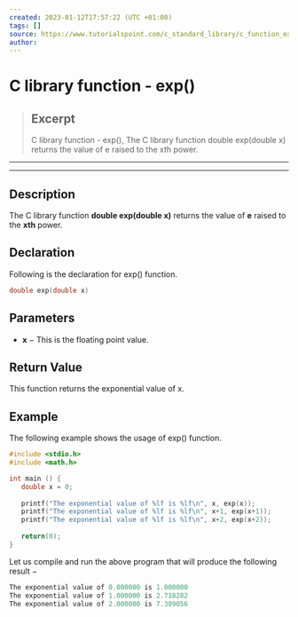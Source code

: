```yaml
---
created: 2023-01-12T17:57:22 (UTC +01:00)
tags: []
source: https://www.tutorialspoint.com/c_standard_library/c_function_exp.htm
author: 
---
```


# C library function - exp()

> ## Excerpt
> C library function - exp(),  The C library function double exp(double x) returns the value of e raised to the xth power.

---
---

  

## Description

The C library function **double exp(double x)** returns the value of **e** raised to the **xth** power.

## Declaration

Following is the declaration for exp() function.

```c
double exp(double x)
```

## Parameters

-   **x** − This is the floating point value.
    

## Return Value

This function returns the exponential value of x.

## Example

The following example shows the usage of exp() function.

```c
#include <stdio.h>
#include <math.h>

int main () {
   double x = 0;
  
   printf("The exponential value of %lf is %lf\n", x, exp(x));
   printf("The exponential value of %lf is %lf\n", x+1, exp(x+1));
   printf("The exponential value of %lf is %lf\n", x+2, exp(x+2));
   
   return(0);
}
```

Let us compile and run the above program that will produce the following result −

```c
The exponential value of 0.000000 is 1.000000
The exponential value of 1.000000 is 2.718282
The exponential value of 2.000000 is 7.389056

```


